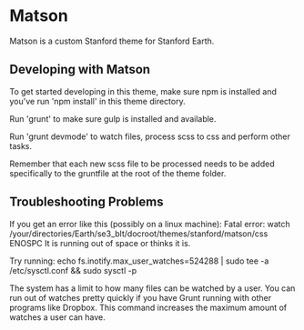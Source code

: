 # Matson

Matson is a custom Stanford theme for Stanford Earth. 

## Developing with Matson

To get started developing in this theme, make sure npm is installed and you've run 'npm install' in this theme directory.

Run 'grunt' to make sure gulp is installed and available.

Run 'grunt devmode' to watch files, process scss to css and perform other tasks.

Remember that each new scss file to be processed needs to be added specifically to the gruntfile at the root of the theme folder.

## Troubleshooting Problems

If you get an error like this (possibly on a linux machine):
Fatal error: watch /your/directories/Earth/se3_blt/docroot/themes/stanford/matson/css ENOSPC
It is running out of space or thinks it is.

Try running:
echo fs.inotify.max_user_watches=524288 | sudo tee -a /etc/sysctl.conf && sudo sysctl -p

The system has a limit to how many files can be watched by a user. You can run out of 
watches pretty quickly if you have Grunt running with other programs like Dropbox. This
command increases the maximum amount of watches a user can have.
